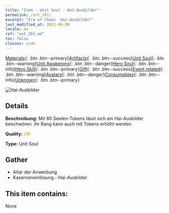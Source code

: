 ```yaml
---
title: "Item - Unit Soul - Hai-Ausbilder"
permalink: /unt_281/
excerpt: "Era of Chaos  Hai-Ausbilder"
last_modified_at: 2021-06-08
locale: de
ref: "unt_281.md"
toc: false
classes: wide
---
```

 [Materials](/ItemsDE/){: .btn .btn--primary}[Artifacts](/ItemsDE/Artifacts/){: .btn .btn--success}[Unit Soul](/ItemsDE/UnitSoul/){: .btn .btn--warning}[Unit Awakening](/ItemsDE/UnitAwakening/){: .btn .btn--danger}[Hero Soul](/ItemsDE/HeroSoul/){: .btn .btn--info}[Hero Skill](/ItemsDE/HeroSkill/){: .btn .btn--primary}[Gift](/ItemsDE/Gift/){: .btn .btn--success}[Event related](/ItemsDE/Events/){: .btn .btn--warning}[Avatars](/ItemsDE/Avatars/){: .btn .btn--danger}[Consumables](/ItemsDE/Consumables/){: .btn .btn--info}[Unknown](/ItemsDE/Unknown/){: .btn .btn--primary}

 ![Hai-Ausbilder](/images/u/ti_xunshashi.jpg)

## Details
 **Beschreibung:** Mit 80 Seelen-Tokens lässt sich ein Hai-Ausbilder beschwören. Ihr Rang kann auch mit Tokens erhöht werden.

 **Quality:** <span style="color: #FF8C00">OK</span>

 **Type:** Unit Soul

## Gather

*    Altar der Anwerbung 
*    Kaserneneinlösung - Hai-Ausbilder 

## This item contains:

  None

